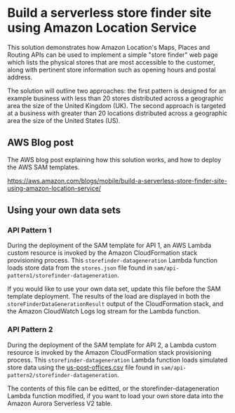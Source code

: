 # Build a serverless store finder site using Amazon Location Service

This solution demonstrates how Amazon Location's Maps, Places and Routing APIs can be used to implement a simple "store finder" web page which lists the physical stores that are most accessible to the customer, along with pertinent store information such as opening hours and postal address.

The solution will outline two approaches: the first pattern is designed for an example business with less than 20 stores distributed across a geographic area the size of the United Kingdom (UK). The second approach is targeted at a business with greater than 20 locations distributed across a geographic area the size of the United States (US).

## AWS Blog post

The AWS blog post explaining how this solution works, and how to deploy the AWS SAM templates.

https://aws.amazon.com/blogs/mobile/build-a-serverless-store-finder-site-using-amazon-location-service/

## Using your own data sets

### API Pattern 1

During the deployment of the SAM template for API 1, an AWS Lambda custom resource is invoked by the Amazon CloudFormation stack provisioning process. This `storefinder-datageneration` Lambda function loads store data from the `stores.json` file found in `sam/api-pattern1/storefinder-datageneration`.

If you would like to use your own data set, update this file before the SAM template deployment. The results of the load are displayed in both the `storeFinderDataGenerationResult` output of the CloudFormation stack, and the Amazon CloudWatch Logs log stream for the Lambda function.

### API Pattern 2

During the deployment of the SAM template for API 2, a Lambda custom resource is invoked by the Amazon CloudFormation stack provisioning process. This `storefinder-datageneration` Lambda function loads simulated store data using the [us-post-offices.csv](https://dataverse.harvard.edu/dataset.xhtml?persistentId=doi:10.7910/DVN/NUKCNA) file found in `sam/api-pattern2/storefinder-datageneration`.

The contents of this file can be editted, or the storefinder-datageneration Lambda function modified, if you want to load your own store data into the Amazon Aurora Serverless V2 table.
